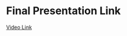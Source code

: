 # Final Presentation Link

[Video Link](https://seneca-my.sharepoint.com/:v:/g/personal/pparikh8_myseneca_ca/EZJibdv7eeRDqUKVZ1IVv-cB-SXo8Y1FfJ-8zHedUy6TQw?e=VC7WhD&nav=eyJyZWZlcnJhbEluZm8iOnsicmVmZXJyYWxBcHAiOiJTdHJlYW1XZWJBcHAiLCJyZWZlcnJhbFZpZXciOiJTaGFyZURpYWxvZy1MaW5rIiwicmVmZXJyYWxBcHBQbGF0Zm9ybSI6IldlYiIsInJlZmVycmFsTW9kZSI6InZpZXcifX0%3D)
